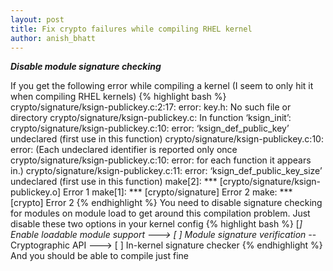 ```yaml
---
layout: post
title: Fix crypto failures while compiling RHEL kernel
author: anish_bhatt
---
```


***Disable module signature checking***

If you get the following error while compiling a kernel (I seem to only hit it when compiling RHEL kernels)
{% highlight bash %}
crypto/signature/ksign-publickey.c:2:17: error: key.h: No such file or directory
crypto/signature/ksign-publickey.c: In function ‘ksign_init’:
crypto/signature/ksign-publickey.c:10: error: ‘ksign_def_public_key’ undeclared (first use in this function)
crypto/signature/ksign-publickey.c:10: error: (Each undeclared identifier is reported only once
crypto/signature/ksign-publickey.c:10: error: for each function it appears in.)
crypto/signature/ksign-publickey.c:11: error: ‘ksign_def_public_key_size’ undeclared (first use in this function)
make[2]: *** [crypto/signature/ksign-publickey.o] Error 1
make[1]: *** [crypto/signature] Error 2
make: *** [crypto] Error 2
{% endhighlight %}
You need to disable signature checking for modules on module load to get around this compilation problem. Just disable these two options in your kernel config
{% highlight bash %}
[*] Enable loadable module support --->
	[ ] Module signature verification
-*- Cryptographic API --->
	[ ] In-kernel signature checker
{% endhighlight %}
And you should be able to compile just fine
